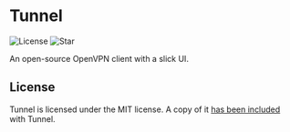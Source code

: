 # Tunnel
![License](https://img.shields.io/github/license/rjindael/Tunnel) ![Star](https://img.shields.io/github/stars/rjindael/Tunnel?style=social)

An open-source OpenVPN client with a slick UI.

## License

Tunnel is licensed under the MIT license. A copy of it [has been included](https://github.com/rjindael/Tunnel/blob/trunk/LICENSE) with Tunnel.
